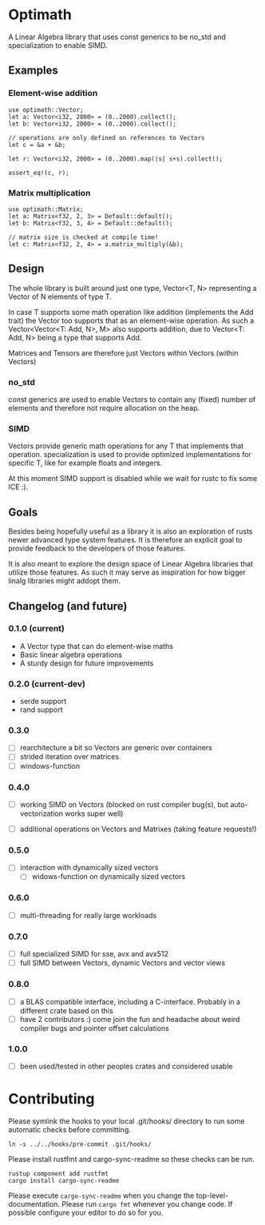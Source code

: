 <!-- cargo-sync-readme start -->

# Optimath

A Linear Algebra library that uses const generics to be no_std and specialization to enable SIMD.

## Examples

### Element-wise addition

    use optimath::Vector;
    let a: Vector<i32, 2000> = (0..2000).collect();
    let b: Vector<i32, 2000> = (0..2000).collect();

    // operations are only defined on references to Vectors
    let c = &a + &b;

    let r: Vector<i32, 2000> = (0..2000).map(|s| s+s).collect();

    assert_eq!(c, r);

### Matrix multiplication

    use optimath::Matrix;
    let a: Matrix<f32, 2, 3> = Default::default();
    let b: Matrix<f32, 3, 4> = Default::default();

    // matrix size is checked at compile time!
    let c: Matrix<f32, 2, 4> = a.matrix_multiply(&b);

## Design

The whole library is built around just one type, Vector<T, N> representing a Vector of N
elements of type T.

In case T supports some math operation like addition (implements the Add trait) the Vector too
supports that as an element-wise operation. As such a Vector<Vector<T: Add, N>, M> also
supports addition, due to Vector<T: Add, N> being a type that supports Add.

Matrices and Tensors are therefore just Vectors within Vectors (within Vectors)

### no_std

const generics are used to enable Vectors to contain any (fixed) number of elements and
therefore not require allocation on the heap.

### SIMD

Vectors provide generic math operations for any T that implements that operation.
specialization is used to provide optimized implementations for specific T, like for example
floats and integers.

At this moment SIMD support is disabled while we wait for rustc to fix some ICE :).

## Goals

Besides being hopefully useful as a library it is also an exploration of rusts newer advanced
type system features. It is therefore an explicit goal to provide feedback to the developers of
those features.

It is also meant to explore the design space of Linear Algebra libraries that utilize those
features. As such it may serve as inspiration for how bigger linalg libraries might addopt
them.

## Changelog (and future)

### 0.1.0 (current)
* A Vector type that can do element-wise maths
* Basic linear algebra operations
* A sturdy design for future improvements

### 0.2.0 (current-dev)
* serde support
* rand support

### 0.3.0
* [ ] rearchitecture a bit so Vectors are generic over containers
* [ ] strided iteration over matrices
* [ ] windows-function

### 0.4.0
* [ ] working SIMD on Vectors (blocked on rust compiler bug(s), but auto-vectorization works
super well)
* [ ] additional operations on Vectors and Matrixes (taking feature requests!)


### 0.5.0
* [ ] interaction with dynamically sized vectors
    * [ ] widows-function on dynamically sized vectors

### 0.6.0
* [ ] multi-threading for really large workloads

### 0.7.0
* [ ] full specialized SIMD for sse, avx and avx512
* [ ] full SIMD between Vectors, dynamic Vectors and vector views

### 0.8.0
* [ ] a BLAS compatible interface, including a C-interface. Probably in a different crate based
on this
* [ ] have 2 contributors :) come join the fun and headache about weird compiler bugs and
pointer offset calculations

### 1.0.0
* [ ] been used/tested in other peoples crates and considered usable

<!-- cargo-sync-readme end -->

# Contributing
Please symlink the hooks to your local .git/hooks/ directory to run some automatic checks before committing.

    ln -s ../../hooks/pre-commit .git/hooks/

Please install rustfmt and cargo-sync-readme so these checks can be run.

    rustup component add rustfmt
    cargo install cargo-sync-readme

Please execute `cargo-sync-readme` when you change the top-level-documentation.
Please run `cargo fmt` whenever you change code. If possible configure your editor to do so for you.
